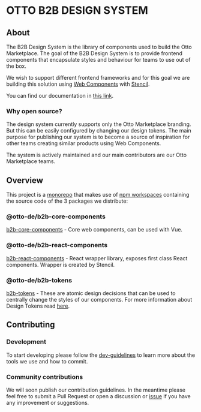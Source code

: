 # OTTO B2B DESIGN SYSTEM

## About

The B2B Design System is the library of components used to build the Otto Marketplace.
The goal of the B2B Design System is to provide frontend components that encapsulate styles and behaviour
for teams to use out of the box.

We wish to support different frontend frameworks and for this goal we are building this solution using [Web 
Components](https://www.webcomponents.org/) with [Stencil](https://stenciljs.com/docs/introduction).

You can find our documentation in [this link](https://internal.otto.market/design-system/?path=/story/overview--page).

### Why open source?

The design system currently supports only the Otto Marketplace branding. But this can be easily configured by 
changing our design tokens. The main purpose for publishing our system is to become a source of inspiration for 
other teams creating similar products using Web Components. 

The system is actively maintained and our main contributors are our Otto Marketplace teams.

## Overview

This project is a [monorepo](https://en.wikipedia.org/wiki/Monorepo) that makes use
of [npm workspaces](https://docs.npmjs.com/cli/v7/using-npm/workspaces#using-workspaces) containing the source code of the 3 packages we distribute:

### @otto-de/b2b-core-components
[b2b-core-components](https://www.npmjs.com/package/@otto-de/b2b-core-components) - Core web components, can be used with Vue.

### @otto-de/b2b-react-components
[b2b-react-components](https://www.npmjs.com/package/@otto-de/b2b-react-components) - React wrapper library, exposes first class React components. Wrapper is created by Stencil.

### @otto-de/b2b-tokens
[b2b-tokens](https://www.npmjs.com/package/@otto-de/b2b-tokens) - These are atomic design decisions that can be used to 
centrally change the styles of our components. For more information about Design Tokens read  [here](https://specifyapp.com/blog/introduction-to-design-tokens).

## Contributing

### Development

To start developing please follow the [dev-guidelines](https://github.com/otto-de/b2b-design-system/blob/main/DEV-GUIDELINES.md) to learn more about the tools we use and how to commit. 

### Community contributions
We will soon publish our contribution guidelines.  In the meantime please feel 
free to submit a Pull Request or open a discussion or [issue](https://github.com/otto-de/b2b-design-system/issues) if 
you have any improvement or suggestions.
